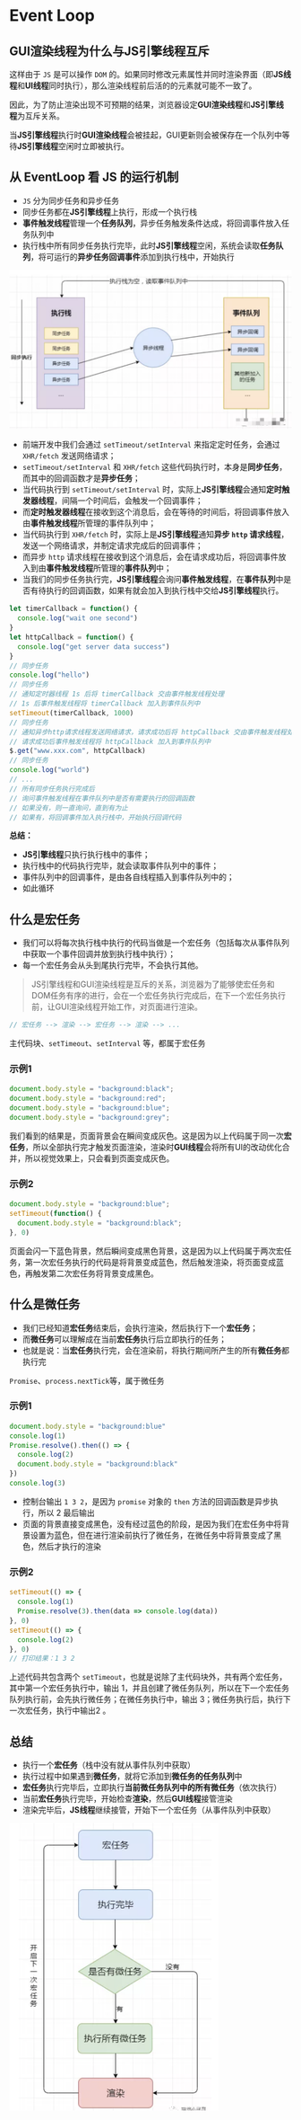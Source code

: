 # Event Loop



## GUI渲染线程为什么与JS引擎线程互斥

这样由于 `JS` 是可以操作 `DOM` 的。如果同时修改元素属性并同时渲染界面（即**JS线程**和**UI线程**同时执行），那么渲染线程前后活的的元素就可能不一致了。

因此，为了防止渲染出现不可预期的结果，浏览器设定**GUI渲染线程**和**JS引擎线程**为互斥关系。

当**JS引擎线程**执行时**GUI渲染线程**会被挂起，GUI更新则会被保存在一个队列中等待**JS引擎线程**空闲时立即被执行。



## 从 EventLoop 看 JS 的运行机制

- `JS` 分为同步任务和异步任务
- 同步任务都在**JS引擎线程**上执行，形成一个执行栈
- **事件触发线程**管理一个**任务队列**，异步任务触发条件达成，将回调事件放入任务队列中
- 执行栈中所有同步任务执行完毕，此时**JS引擎线程**空闲，系统会读取**任务队列**，将可运行的**异步任务回调事件**添加到执行栈中，开始执行

<img src=".\assets\3.png" alt="3" style="zoom: 50%;" />

- 前端开发中我们会通过 `setTimeout/setInterval` 来指定定时任务，会通过 `XHR/fetch` 发送网络请求；
- `setTimeout/setInterval` 和 `XHR/fetch` 这些代码执行时，本身是**同步任务**，而其中的回调函数才是**异步任务**；
- 当代码执行到 `setTimeout/setInterval` 时，实际上**JS引擎线程**会通知**定时触发器线程**，间隔一个时间后，会触发一个回调事件；
- 而**定时触发器线程**在接收到这个消息后，会在等待的时间后，将回调事件放入由**事件触发线程**所管理的事件队列中；
- 当代码执行到 `XHR/fetch` 时，实际上是**JS引擎线程**通知**异步 `http` 请求线程**，发送一个网络请求，并制定请求完成后的回调事件；
- 而异步 `http` 请求线程在接收到这个消息后，会在请求成功后，将回调事件放入到由**事件触发线程**所管理的**事件队列**中；
- 当我们的同步任务执行完，**JS引擎线程**会询问**事件触发线程**，在**事件队列**中是否有待执行的回调函数，如果有就会加入到执行栈中交给**JS引擎线程**执行。

```js
let timerCallback = function() {
  console.log("wait one second")
}
let httpCallback = function() {
  console.log("get server data success")
}
// 同步任务
console.log("hello")
// 同步任务
// 通知定时器线程 1s 后将 timerCallback 交由事件触发线程处理
// 1s 后事件触发线程将 timerCallback 加入到事件队列中
setTimeout(timerCallback, 1000)
// 同步任务
// 通知异步http请求线程发送网络请求，请求成功后将 httpCallback 交由事件触发线程处理
// 请求成功后事件触发线程将 httpCallback 加入到事件队列中
$.get("www.xxx.com", httpCallback)
// 同步任务
console.log("world")
// ...
// 所有同步任务执行完成后
// 询问事件触发线程在事件队列中是否有需要执行的回调函数
// 如果没有，则一直询问，直到有为止
// 如果有，将回调事件加入执行栈中，开始执行回调代码
```

**总结：**

- **JS引擎线程**只执行执行栈中的事件；
- 执行栈中的代码执行完毕，就会读取事件队列中的事件；
- 事件队列中的回调事件，是由各自线程插入到事件队列中的；
- 如此循环



## 什么是宏任务

- 我们可以将每次执行栈中执行的代码当做是一个宏任务（包括每次从事件队列中获取一个事件回调并放到执行栈中执行）；
- 每一个宏任务会从头到尾执行完毕，不会执行其他。

> JS引擎线程和GUI渲染线程是互斥的关系，浏览器为了能够使宏任务和DOM任务有序的进行，会在一个宏任务执行完成后，在下一个宏任务执行前，让GUI渲染线程开始工作，对页面进行渲染。

```js
// 宏任务 --> 渲染 --> 宏任务 --> 渲染 --> ...
```

主代码块、`setTimeout`、`setInterval` 等，都属于宏任务



### 示例1

```js
document.body.style = "background:black";
document.body.style = "background:red";
document.body.style = "background:blue";
document.body.style = "background:grey";
```

我们看到的结果是，页面背景会在瞬间变成灰色。这是因为以上代码属于同一次**宏任务**，所以全部执行完才触发页面渲染，渲染时**GUI线程**会将所有UI的改动优化合并，所以视觉效果上，只会看到页面变成灰色。



### 示例2

```js
document.body.style = "background:blue";
setTimeout(function() {
  document.body.style = "background:black";
}, 0)
```

页面会闪一下蓝色背景，然后瞬间变成黑色背景，这是因为以上代码属于两次宏任务，第一次宏任务执行的代码是将背景变成蓝色，然后触发渲染，将页面变成蓝色，再触发第二次宏任务将背景变成黑色。



## 什么是微任务

- 我们已经知道**宏任务**结束后，会执行渲染，然后执行下一个**宏任务**；
- 而**微任务**可以理解成在当前**宏任务**执行后立即执行的任务；
- 也就是说：当**宏任务**执行完，会在渲染前，将执行期间所产生的所有**微任务**都执行完

`Promise`、`process.nextTick`等，属于微任务



### 示例1

```js
document.body.style = "background:blue"
console.log(1)
Promise.resolve().then(() => {
  console.log(2)
  document.body.style = "background:black"
})
console.log(3)
```

- 控制台输出 `1 3 2`，是因为 `promise` 对象的 `then` 方法的回调函数是异步执行，所以 2 最后输出
- 页面的背景直接变成黑色，没有经过蓝色的阶段，是因为我们在宏任务中将背景设置为蓝色，但在进行渲染前执行了微任务，在微任务中将背景变成了黑色，然后才执行的渲染



### 示例2

```js
setTimeout(() => {
  console.log(1)
  Promise.resolve(3).then(data => console.log(data))
}, 0)
setTimeout(() => {
  console.log(2)
}, 0)
// 打印结果：1 3 2
```

上述代码共包含两个 `setTimeout`，也就是说除了主代码块外，共有两个宏任务，其中第一个宏任务执行中，输出 1，并且创建了微任务队列，所以在下一个宏任务队列执行前，会先执行微任务；在微任务执行中，输出 3；微任务执行后，执行下一次宏任务，执行中输出2 。



## 总结

- 执行一个**宏任务**（栈中没有就从事件队列中获取）
- 执行过程中如果遇到**微任务**，就将它添加到**微任务的任务队列**中
- **宏任务**执行完毕后，立即执行**当前微任务队列中的所有微任务**（依次执行）
- 当前**宏任务**执行完毕，开始检查**渲染**，然后**GUI线程**接管渲染
- 渲染完毕后，**JS线程**继续接管，开始下一个宏任务（从事件队列中获取）

<img src=".\assets\4.png" alt="4" style="zoom:50%;" />



















